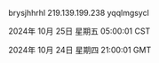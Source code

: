 brysjhhrhl 219.139.199.238 yqqlmgsycl

2024年 10月 25日 星期五 05:00:01 CST

2024年 10月 24日 星期四 21:00:01 GMT

